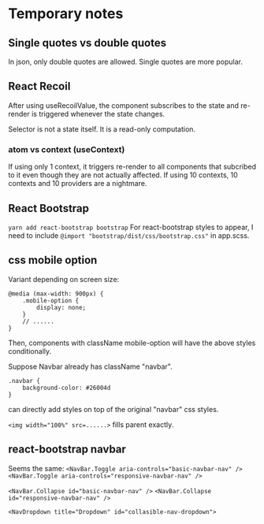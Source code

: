 Temporary notes
================

## Single quotes vs double quotes
In json, only double quotes are allowed.
Single quotes are more popular.

## React Recoil
After using useRecoilValue, the component subscribes to the state and re-render is triggered whenever the state changes.

Selector is not a state itself. It is a read-only computation.

### atom vs context (useContext)
If using only 1 context, it triggers re-render to all components that subcribed to it even though they are not actually affected.
If using 10 contexts, 10 contexts and 10 providers are a nightmare.

## React Bootstrap
```yarn add react-bootstrap bootstrap```
For react-bootstrap styles to appear,
I need to include ```@import "bootstrap/dist/css/bootstrap.css"``` in app.scss.

## css mobile option
Variant depending on screen size:
```
@media (max-width: 900px) {
    .mobile-option {
        display: none;
    }
    // ......
}
```
Then, components with className mobile-option will have the above styles conditionally.

Suppose Navbar already has className "navbar". 
```
.navbar {
    background-color: #26004d
}
```
can directly add styles on top of the original "navbar" css styles.

```<img width="100%" src=......>``` fills parent exactly.

## react-bootstrap navbar
Seems the same:
```<NavBar.Toggle aria-controls="basic-navbar-nav" />```
```<NavBar.Toggle aria-controls="responsive-navbar-nav" />```

```<NavBar.Collapse id="basic-navbar-nav" />```
```<NavBar.Collapse id="responsive-navbar-nav" />```

```<NavDropdown title="Dropdown" id="collasible-nav-dropdown">```


